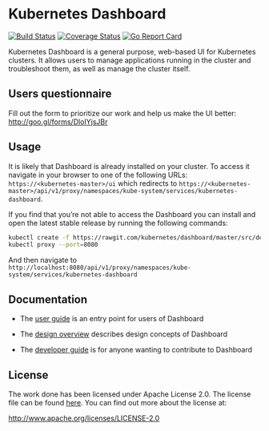 # Kubernetes Dashboard
[![Build Status](https://travis-ci.org/kubernetes/dashboard.svg?branch=master)](https://travis-ci.org/kubernetes/dashboard)
[![Coverage Status](https://codecov.io/github/kubernetes/dashboard/coverage.svg?branch=master)](https://codecov.io/github/kubernetes/dashboard?branch=master)
[![Go Report Card](https://goreportcard.com/badge/github.com/kubernetes/dashboard)](https://goreportcard.com/report/github.com/kubernetes/dashboard)

Kubernetes Dashboard is a general purpose, web-based UI for Kubernetes clusters. It allows users to
manage applications running in the cluster and troubleshoot them, as well as manage the cluster
itself.

## Users questionnaire
Fill out the form to prioritize our work and help us make the UI better: http://goo.gl/forms/DloIYjsJBr

## Usage

It is likely that Dashboard is already installed on your cluster. To access it navigate in your
browser to one of the following URLs: `https://<kubernetes-master>/ui` which redirects to
`https://<kubernetes-master>/api/v1/proxy/namespaces/kube-system/services/kubernetes-dashboard`.

If you find that you’re not able to access the Dashboard you can install and open the latest
stable release by running the following commands:
```bash
kubectl create -f https://rawgit.com/kubernetes/dashboard/master/src/deploy/kubernetes-dashboard.yaml
kubectl proxy --port=8080
```
And then navigate to `http://localhost:8080/api/v1/proxy/namespaces/kube-system/services/kubernetes-dashboard`

## Documentation

* The [user guide](http://kubernetes.io/docs/user-guide/ui/) is an entry point for users of Dashboard

* The [design overview](docs/design/README.md) describes design concepts of Dashboard

* The [developer guide](docs/devel/README.md) is for anyone wanting to contribute to Dashboard


## License

The work done has been licensed under Apache License 2.0. The license file can be found
[here](LICENSE). You can find out more about the license at:

http://www.apache.org/licenses/LICENSE-2.0
